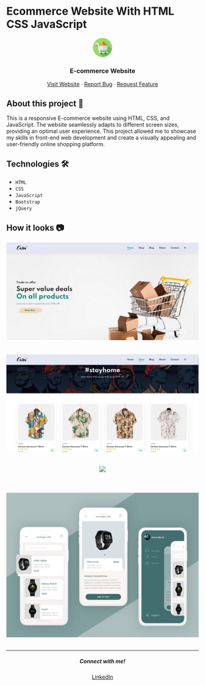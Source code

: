 # Ecommerce Website With HTML CSS JavaScript

<div align = "center">
    <img src="./img/icon1.png" alt="Logo" width="50px">
</div>

<h3 align="center"><b>E-commerce Website</b></h3>

<p align="center">
    <a href="https://umersmx.github.io/Ecommerce-Website/" target="_blank">Visit Website</a>
    ·
    <a href="https://github.com/sahadcmd/Ecommerce-Website/issues" target="_blank">Report Bug</a>
    ·
    <a href="https://github.com/sahadcmd/Ecommerce-Website/issues" target="_blank">Request Feature</a>
</p>

## About this project 🚀

This is a responsive E-commerce website using HTML, CSS, and JavaScript. The website seamlessly adapts to different screen sizes, providing an optimal user experience. This project allowed me to showcase my skills in front-end web development and create a visually appealing and user-friendly online shopping platform.

## Technologies 🛠️

* `HTML`
* `CSS`
* `JavaScript`
* `Bootstrap`
* `jQuery`

## How it looks 📷

<div align="center">
    <img src="./img/Screenshot/Screenshot01.png">
</div>

<br>
<br>

<div align="center">
    <img src="./img/Screenshot/Screenshot2.png">
</div>
<br>
<br>

<div align="center">
    <img src="./img/Screenshot/Screenshot3.png">
</div>
<br>

<br>
<br>

<div align="center">
  <img src="./img/about/a2.jpg">
</div>

<br>
<hr>
<h5 align="center">Connect with me!</h5>

  <p align="center">
    <a href="https://www.linkedin.com/in/muhammad-umer-farooq-15558535a" target="_blank">LinkedIn</a>
  </p>
